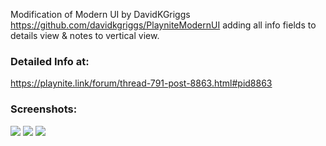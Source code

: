 Modification of Modern UI by DavidKGriggs https://github.com/davidkgriggs/PlayniteModernUI adding all info fields to details view &amp; notes to vertical view.

### Detailed Info at:
https://playnite.link/forum/thread-791-post-8863.html#pid8863

### Screenshots:
![](https://i.postimg.cc/4yNjD5mw/35-17-22-143509.png)
![](https://i.postimg.cc/qRp0XHGN/56-20-22-005627.png)
![](https://i.postimg.cc/Fzxs0TFc/Screenshot-2022-08-22-080825.png)

